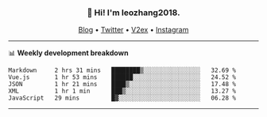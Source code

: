 <h3 align="center">👋 Hi! I'm leozhang2018.</h3>
<p align="center">
  <a href="https://code.leozhang2018.me">Blog</a> •
  <a href="https://twitter.com/leozhang2018">Twitter</a> •
  <a href="https://www.v2ex.com/member/leozhang">V2ex</a> •
  <a href="https://www.instagram.com/leozhanghere">Instagram</a>
</p>

-------

📊 **Weekly development breakdown**
<!--START_SECTION:waka-->
```text
Markdown     2 hrs 31 mins   ████████▒░░░░░░░░░░░░░░░░   32.69 % 
Vue.js       1 hr 53 mins    ██████░░░░░░░░░░░░░░░░░░░   24.52 % 
JSON         1 hr 21 mins    ████▒░░░░░░░░░░░░░░░░░░░░   17.48 % 
XML          1 hr 1 min      ███▒░░░░░░░░░░░░░░░░░░░░░   13.27 % 
JavaScript   29 mins         █▓░░░░░░░░░░░░░░░░░░░░░░░   06.28 % 
```
<!--END_SECTION:waka-->
-------
